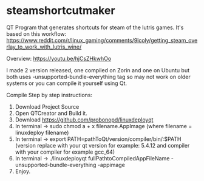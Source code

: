 # steamshortcutmaker
QT Program that generates shortcuts for steam of the lutris games.
It's based on this workflow: https://www.reddit.com/r/linux_gaming/comments/9lcoly/getting_steam_overlay_to_work_with_lutris_wine/

Overview: https://youtu.be/hjCsZHkwhOo

I made 2 version released, one compiled on Zorin and one on Ubuntu but both uses
-unsupported-bundle-everything tag so may not work on older systems or you can compile it yourself using Qt.

Compile Step by step instructions:

1. Download Project Source
2. Open QTCreator and Build it.
3. Download https://github.com/probonopd/linuxdeployqt
4. In terminal -> sudo chmod a + x filename.AppImage (where filename = linuxdeploy filename)
5. In terminal -> export PATH=pathToQt/version/compiler/bin/:$PATH 
   (version replace with your qt version for example: 5.4.12 and compiler with your compiler for example gcc_64)
6. In terminal -> ./linuxdeployqt fullPathtoCompiledAppFileName -unsupported-bundle-everything -appimage
7. Enjoy. 
